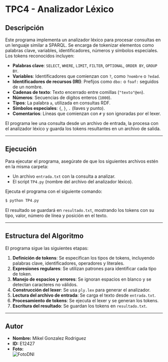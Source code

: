 # TPC4 - Analizador Léxico

## Descripción
Este programa implementa un analizador léxico para procesar consultas en un lenguaje similar a SPARQL. Se encarga de tokenizar elementos como palabras clave, variables, identificadores, números y símbolos especiales. Los tokens reconocidos incluyen:

- **Palabras clave**: `SELECT`, `WHERE`, `LIMIT`, `FILTER`, `OPTIONAL`, `ORDER BY`, `GROUP BY`.
- **Variables**: Identificadores que comienzan con `?`, como `?nombre` o `?edad`.
- **Identificadores de recursos (IRI)**: Prefijos como `dbo:` o `foaf:` seguidos de un nombre.
- **Cadenas de texto**: Texto encerrado entre comillas (`"texto"@en`).
- **Números**: Secuencias de dígitos enteros (`1000`).
- **Tipos**: La palabra `a`, utilizada en consultas RDF.
- **Símbolos especiales**: `{`, `}`, `.` (llaves y punto).
- **Comentarios**: Líneas que comienzan con `#` y son ignoradas por el lexer.

El programa lee una consulta desde un archivo de entrada, la procesa con el analizador léxico y guarda los tokens resultantes en un archivo de salida.

---

## Ejecución
Para ejecutar el programa, asegúrate de que los siguientes archivos estén en la misma carpeta:
- Un archivo `entrada.txt` con la consulta a analizar.
- El script `TP4.py` (nombre del archivo del analizador léxico).

Ejecuta el programa con el siguiente comando:
```sh
$ python TP4.py
```
El resultado se guardará en `resultado.txt`, mostrando los tokens con su tipo, valor, número de línea y posición en el texto.

---

## Estructura del Algoritmo
El programa sigue las siguientes etapas:
1. **Definición de tokens**: Se especifican los tipos de tokens, incluyendo palabras clave, identificadores, operadores y literales.
2. **Expresiones regulares**: Se utilizan patrones para identificar cada tipo de token.
3. **Manejo de espacios y errores**: Se ignoran espacios en blanco y se detectan caracteres no válidos.
4. **Construcción del lexer**: Se usa `ply.lex` para generar el analizador.
5. **Lectura del archivo de entrada**: Se carga el texto desde `entrada.txt`.
6. **Procesamiento de tokens**: Se ejecuta el lexer y se generan los tokens.
7. **Escritura del resultado**: Se guardan los tokens en `resultado.txt`.

---

## Autor
- **Nombre:** Mikel Gonzalez Rodriguez  
- **ID:** E12427  
- **Foto:**  
![FotoDNI](https://github.com/user-attachments/assets/89f3adbe-49b9-4930-808f-9d0bc81bcb00)

